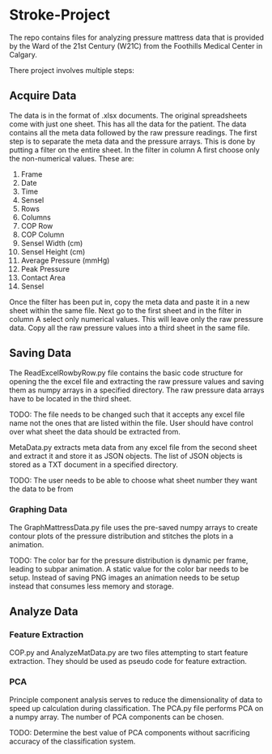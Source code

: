 # Stroke-Project

The repo contains files for analyzing pressure mattress data that is provided by the Ward of the 21st Century (W21C) from the Foothills Medical Center in Calgary. 

There project involves multiple steps:

## Acquire Data

The data is in the format of .xlsx documents. The original spreadsheets come with just one sheet. This has all the data for the patient. The data contains all the meta data followed by the raw pressure readings. The first step is to separate the meta data and the pressure arrays. This is done by putting a filter on the entire sheet. In the filter in column A first choose only the non-numerical values. These are:

1. Frame
2. Date
3. Time 
4. Sensel
5. Rows
6. Columns
7. COP Row
8. COP Column
9. Sensel Width (cm)
10. Sensel Height (cm)
11. Average Pressure (mmHg)
12. Peak Pressure
13. Contact Area
14. Sensel

Once the filter has been put in, copy the meta data and paste it in a new sheet within the same file. Next go to the first sheet and in the filter in column A select only numerical values. This will leave only the raw pressure data. Copy all the raw pressure values into a third sheet in the same file.

## Saving  Data

The ReadExcelRowbyRow.py file contains the basic code structure for opening the the excel file and extracting the raw pressure values and saving them as numpy arrays in a specified directory. The raw pressure data arrays have to be located in the third sheet. 

TODO: The file needs to be changed such that it accepts any excel file name not the ones that are listed within the file. User should have control over what sheet the data should be extracted from. 

MetaData.py extracts meta data from any excel file from the second sheet and extract it and store it as JSON objects. The list of JSON objects is stored as a TXT document in a specified directory.

TODO: The user needs to be able to choose what sheet number they want the data to be from

### Graphing Data

The GraphMattressData.py file uses the pre-saved numpy arrays to create contour plots of the pressure distribution and stitches the plots in a animation. 

TODO: The color bar for the pressure distribution is dynamic per frame, leading to subpar animation. A static value for the color bar needs to be setup. Instead of saving PNG images an animation needs to be setup instead that consumes less memory and storage.

## Analyze Data

### Feature Extraction

COP.py and AnalyzeMatData.py are two files attempting to start feature extraction. They should be used as pseudo code for feature extraction.

### PCA

Principle component analysis serves to reduce the dimensionality of data to speed up calculation during classification. The PCA.py file performs PCA on a numpy array. The number of PCA components can be chosen. 

TODO: Determine the best value of PCA components without sacrificing accuracy of the classification system.